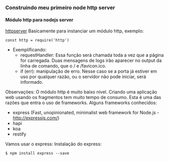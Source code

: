 ### Construindo meu primeiro node http server

#### Módulo http para nodejs server
[httpserver](httpserver.js)
Basicamente para instanciar um módulo http, exemplo:
```shell
const http = require('http')
```

- Exemplificando:   
  - requestHandler: Essa função será chamada toda a vez que a página for carregada. Duas mensagens de logs irão aparecer no output da linha de comando, que o / e /favicon.ico.
  - if (err): manipulação de erro. Nesse caso se a porta já estiver em uso por qualquer razão, ou o servidor não pode iniciar, será informado.

Observações: O módulo http é muito baixo nível. Criando uma aplicação web usando os fragmentos tem muito tempo de consumo. Esta é uma das razões que entra o uso de frameworks. Alguns frameworks conhecidos:
* express (Fast, unopinionated, minimalist web framework for Node.js - http://expressjs.com/)
* hapi
* koa
* restify

Vamos usar o express:
Instalação do express:
```shell
$ npm install express --save
```